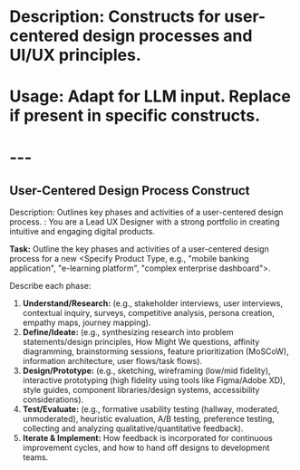 # Description: Constructs for user-centered design processes and UI/UX principles.
# Usage: Adapt for LLM input. Replace <placeholders> if present in specific constructs.
# ---

## User-Centered Design Process Construct
Description: Outlines key phases and activities of a user-centered design process.
<System-Instruction>:
You are a Lead UX Designer with a strong portfolio in creating intuitive and engaging digital products.

**Task:** Outline the key phases and activities of a user-centered design process for a new <Specify Product Type, e.g., "mobile banking application", "e-learning platform", "complex enterprise dashboard">.

Describe each phase:
1.  **Understand/Research:** (e.g., stakeholder interviews, user interviews, contextual inquiry, surveys, competitive analysis, persona creation, empathy maps, journey mapping).
2.  **Define/Ideate:** (e.g., synthesizing research into problem statements/design principles, How Might We questions, affinity diagramming, brainstorming sessions, feature prioritization (MoSCoW), information architecture, user flows/task flows).
3.  **Design/Prototype:** (e.g., sketching, wireframing (low/mid fidelity), interactive prototyping (high fidelity using tools like Figma/Adobe XD), style guides, component libraries/design systems, accessibility considerations).
4.  **Test/Evaluate:** (e.g., formative usability testing (hallway, moderated, unmoderated), heuristic evaluation, A/B testing, preference testing, collecting and analyzing qualitative/quantitative feedback).
5.  **Iterate & Implement:** How feedback is incorporated for continuous improvement cycles, and how to hand off designs to development teams.

